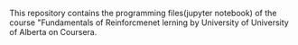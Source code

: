 This repository contains the programming files(jupyter notebook) of the course "Fundamentals of Reinforcmenet lerning by University of University of Alberta on Coursera.
